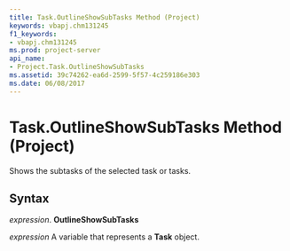 ```yaml
---
title: Task.OutlineShowSubTasks Method (Project)
keywords: vbapj.chm131245
f1_keywords:
- vbapj.chm131245
ms.prod: project-server
api_name:
- Project.Task.OutlineShowSubTasks
ms.assetid: 39c74262-ea6d-2599-5f57-4c259186e303
ms.date: 06/08/2017
---
```



# Task.OutlineShowSubTasks Method (Project)

Shows the subtasks of the selected task or tasks.


## Syntax

 _expression_. **OutlineShowSubTasks**

 _expression_ A variable that represents a **Task** object.


